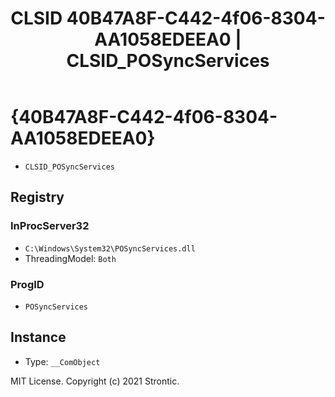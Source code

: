 ﻿---
title: "CLSID 40B47A8F-C442-4f06-8304-AA1058EDEEA0 | CLSID_POSyncServices"
excerpt: What is COM-Object CLSID 40B47A8F-C442-4f06-8304-AA1058EDEEA0?
---

# {40B47A8F-C442-4f06-8304-AA1058EDEEA0}

* `CLSID_POSyncServices`

## Registry


### InProcServer32

* `C:\Windows\System32\POSyncServices.dll`
* ThreadingModel: `Both`

### ProgID

* `POSyncServices`

## Instance

* Type: `__ComObject`

MIT License. Copyright (c) 2021 Strontic.


